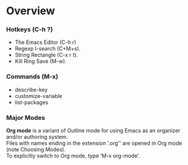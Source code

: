 # Overview

### Hotkeys (C-h ?)
* The Emacs Editor (C-h r)
* Regexp I-search (C+M+s).
* String Rectangle (C-x r t).
* Kill Ring Save (M-w).

### Commands (M-x)
* describe-key
* customize-variable
* list-packages

### Major Modes
**Org mode** is a variant of Outline mode for using Emacs as an organizer and/or authoring system.<br />
Files with names ending in the extension ‘.org’' are opened in Org mode (note Choosing Modes).<br />
To explicitly switch to Org mode, type ‘M-x org-mode’.
